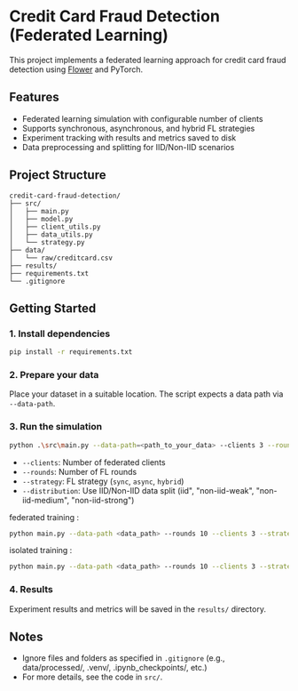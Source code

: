 # Credit Card Fraud Detection (Federated Learning)

This project implements a federated learning approach for credit card fraud detection using [Flower](https://flower.dev/) and PyTorch.

## Features

- Federated learning simulation with configurable number of clients
- Supports synchronous, asynchronous, and hybrid FL strategies
- Experiment tracking with results and metrics saved to disk
- Data preprocessing and splitting for IID/Non-IID scenarios

## Project Structure

```
credit-card-fraud-detection/
├── src/
│   ├── main.py
│   ├── model.py
│   ├── client_utils.py
│   ├── data_utils.py
│   └── strategy.py
├── data/
│   └── raw/creditcard.csv
├── results/
├── requirements.txt
└── .gitignore
```

## Getting Started

### 1. Install dependencies

```bash
pip install -r requirements.txt
```

### 2. Prepare your data

Place your dataset in a suitable location. The script expects a data path via `--data-path`.

### 3. Run the simulation

```bash
python .\src\main.py --data-path=<path_to_your_data> --clients 3 --rounds 2 --strategy sync --distribution non-iid-weak
```

- `--clients`: Number of federated clients
- `--rounds`: Number of FL rounds
- `--strategy`: FL strategy (`sync`, `async`, `hybrid`)
- `--distribution`: Use IID/Non-IID data split (iid", "non-iid-weak", "non-iid-medium", "non-iid-strong")

federated training :
```bash
python main.py --data-path <data_path> --rounds 10 --clients 3 --strategy sync --distribution iid
```

isolated training :
```bash
python main.py --data-path <data_path> --rounds 10 --clients 3 --strategy async --distribution iid --isolated
```


### 4. Results

Experiment results and metrics will be saved in the `results/` directory.

## Notes

- Ignore files and folders as specified in `.gitignore` (e.g., data/processed/, .venv/, .ipynb_checkpoints/, etc.)
- For more details, see the code in `src/`.
